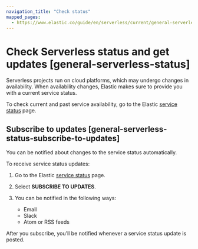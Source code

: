 ```yaml
---
navigation_title: "Check status"
mapped_pages:
  - https://www.elastic.co/guide/en/serverless/current/general-serverless-status.html
---
```


# Check Serverless status and get updates [general-serverless-status]

Serverless projects run on cloud platforms, which may undergo changes in availability. When availability changes, Elastic makes sure to provide you with a current service status.

To check current and past service availability, go to the Elastic [service status](https://status.elastic.co/?section=serverless) page.


## Subscribe to updates [general-serverless-status-subscribe-to-updates]

You can be notified about changes to the service status automatically.

To receive service status updates:

1. Go to the Elastic [service status](https://status.elastic.co/?section=serverless) page.
2. Select **SUBSCRIBE TO UPDATES**.
3. You can be notified in the following ways:

    * Email
    * Slack
    * Atom or RSS feeds


After you subscribe, you’ll be notified whenever a service status update is posted.
